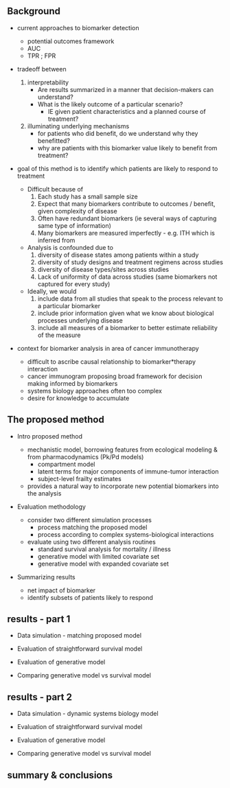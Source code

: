 
## Background

* current approaches to biomarker detection
    - potential outcomes framework
    - AUC 
    - TPR ; FPR

* tradeoff between 
    1. interpretability
        * Are results summarized in a manner that decision-makers can understand? 
        * What is the likely outcome of a particular scenario?
            - IE given patient characteristics and a planned course of treatment?
    2. illuminating underlying mechanisms
        * for patients who did benefit, do we understand why they benefitted?
        * why are patients with this biomarker value likely to benefit from treatment?

* goal of this method is to identify which patients are likely to respond to treatment
    - Difficult because of
        1. Each study has a small sample size 
        2. Expect that many biomarkers contribute to outcomes / benefit, given complexity of disease
        3. Often have redundant biomarkers (ie several ways of capturing same type of information)
        4. Many biomarkers are measured imperfectly - e.g. ITH which is inferred from 
    - Analysis is confounded due to
        1. diversity of disease states among patients within a study
        2. diversity of study designs and treatment regimens across studies
        3. diversity of disease types/sites across studies
        3. Lack of uniformity of data across studies (same biomarkers not captured for every study)
    - Ideally, we would
        1. include data from all studies that speak to the process relevant to a particular biomarker
        2. include prior information given what we know about biological processes underlying disease
        3. include all measures of a biomarker to better estimate reliability of the measure

* context for biomarker analysis in area of cancer immunotherapy
    - difficult to ascribe causal relationship to biomarker*therapy interaction
    - cancer immunogram proposing broad framework for decision making informed by biomarkers
    - systems biology approaches often too complex
    - desire for knowledge to accumulate

## The proposed method 

* Intro proposed method 
    - mechanistic model, borrowing features from ecological modeling & from pharmacodynamics (Pk/Pd models)
        - compartment model 
        - latent terms for major components of immune-tumor interaction
        - subject-level frailty estimates 
    - provides a natural way to incorporate new potential biomarkers into the analysis

* Evaluation methodology
    - consider two different simulation processes 
        - process matching the proposed model
        - process according to complex systems-biological interactions
    - evaluate using two different analysis routines
        - standard survival analysis for mortality / illness 
        - generative model with limited covariate set 
        - generative model with expanded covariate set

* Summarizing results 
    - net impact of biomarker
    - identify subsets of patients likely to respond

## results - part 1

* Data simulation - matching proposed model

* Evaluation of straightforward survival model

* Evaluation of generative model

* Comparing generative model vs survival model

## results - part 2

* Data simulation - dynamic systems biology model

* Evaluation of straightforward survival model

* Evaluation of generative model

* Comparing generative model vs survival model

## summary & conclusions


